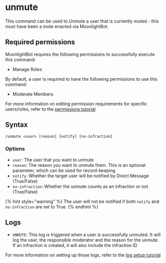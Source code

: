 # unmute

This command can be used to Unmute a user that is currently muted - this must have been a mute enacted via MoonlightBot.

## Required permissions

MoonlightBot requires the following permissions to successfully execute this command:

* Manage Roles

By default, a user is required to have the following permissions to use this command:

* Moderate Members

For more information on editing permission requirements for specific users/roles, refer to the [permissions tutorial](/start-up/permission-tutorial.md)

## Syntax

```text
/unmute <user> [reason] [notify] [no-infraction]
```

### Options

* `user`: The user that you want to unmute
* `reason`: The reason you want to unmute them. This is an optional parameter, which can be used for record-keeping
* `notify`: Whether the target user will be notified by Direct Message (True/False)
* `no-infraction`: Whether the unmute counts as an infraction or not (True/False)

{% hint style="warning" %}
The user will not be notified if both `notify` and `no-infraction` are set to True.
{% endhint %}

## Logs

* `UNMUTE`: This log is triggered when a user is successfully unmuted. It will log the user, the responsible moderator and the reason for the unmute. If an infraction is created, it will also include the infraction ID

For more information on setting up those logs, refer to the [log setup tutorial](/README.md#logging)
